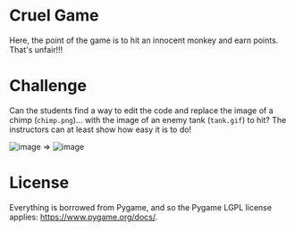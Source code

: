 # Cruel Game
Here, the point of the game is to hit an innocent monkey and earn points. That's unfair!!!

# Challenge
Can the students find a way to edit the code and replace the image of a chimp (`chimp.png`)... with the image of an enemy tank (`tank.gif`) to hit?
The instructors can at least show how easy it is to do!

![image](https://github.com/user-attachments/assets/4aeaeff6-7ccf-4f22-b151-08c75b5c1597)
=>
![image](https://github.com/user-attachments/assets/04031bfa-5d3f-4937-afc7-c37d24b58c26)


# License
Everything is borrowed from Pygame, and so the Pygame LGPL license applies: https://www.pygame.org/docs/.
